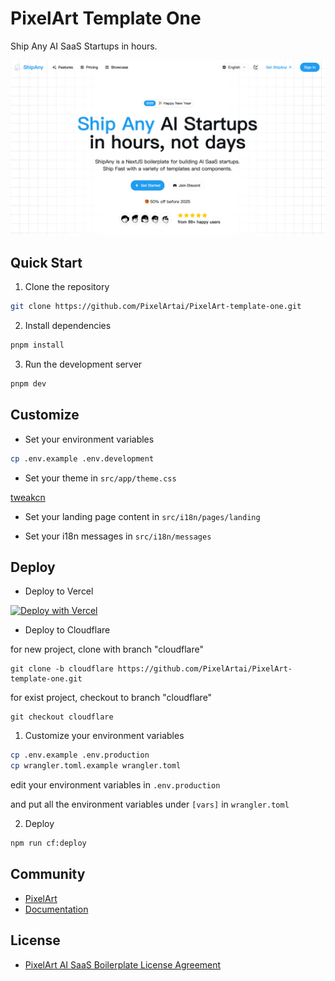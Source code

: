 # PixelArt Template One

Ship Any AI SaaS Startups in hours.

![preview](preview.png)

## Quick Start

1. Clone the repository

```bash
git clone https://github.com/PixelArtai/PixelArt-template-one.git
```

2. Install dependencies

```bash
pnpm install
```

3. Run the development server

```bash
pnpm dev
```

## Customize

- Set your environment variables

```bash
cp .env.example .env.development
```

- Set your theme in `src/app/theme.css`

[tweakcn](https://tweakcn.com/editor/theme)

- Set your landing page content in `src/i18n/pages/landing`

- Set your i18n messages in `src/i18n/messages`

## Deploy

- Deploy to Vercel

[![Deploy with Vercel](https://vercel.com/button)](https://vercel.com/new/clone?repository-url=https%3A%2F%2Fgithub.com%2FPixelArtai%2FPixelArt-template-one&project-name=my-PixelArt-project&repository-name=my-PixelArt-project&redirect-url=https%3A%2F%2FPixelArt.ai&demo-title=PixelArt&demo-description=Ship%20Any%20AI%20Startup%20in%20hours%2C%20not%20days&demo-url=https%3A%2F%2FPixelArt.ai&demo-image=https%3A%2F%2Fpbs.twimg.com%2Fmedia%2FGgGSW3La8AAGJgU%3Fformat%3Djpg%26name%3Dlarge)

- Deploy to Cloudflare

for new project, clone with branch "cloudflare"

```shell
git clone -b cloudflare https://github.com/PixelArtai/PixelArt-template-one.git
```

for exist project, checkout to branch "cloudflare"

```shell
git checkout cloudflare
```

1. Customize your environment variables

```bash
cp .env.example .env.production
cp wrangler.toml.example wrangler.toml
```

edit your environment variables in `.env.production`

and put all the environment variables under `[vars]` in `wrangler.toml`

2. Deploy

```bash
npm run cf:deploy
```

## Community

- [PixelArt](https://PixelArt.ai)
- [Documentation](https://docs.PixelArt.ai)

## License

- [PixelArt AI SaaS Boilerplate License Agreement](LICENSE)
